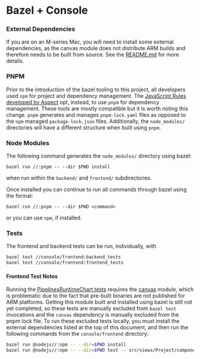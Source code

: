 # Bazel + Console

### External Dependencies
If you are on an M-series Mac, you will need to install some external dependencies,
as the canvas module does not distribute ARM builds and therefore needs to be built
from source. See the [README.md](./README.md) for more details.

### PNPM
Prior to the introduction of the bazel tooling to this project, all developers 
used `npm` for project and dependency management. The
[JavaScript Rules developed by Aspect](https://docs.aspect.build/rules)
opt, instead, to use `pnpm` for dependency management. These tools are mostly
compatible but it is worth noting this change. `pnpm` generates and manages
`pnpm-lock.yaml` files as opposed to the `npm` managed `package-lock.json`
files. Additionally, the `node_modules/` directories will have a different
structure when built using `pnpm`. 

### Node Modules
The following command generates the `node_modules/` directory using bazel:
```
bazel run //:pnpm -- --dir $PWD install
```
when run within the `backend/` and `frontend/` subdirectories.

Once installed you can continue to run all commands through bazel using the
format:
```
bazel run //:pnpm -- --dir $PWD <command>
```
or you can use `npm`, if installed.

### Tests
The frontend and backend tests can be run, individually, with
```bash
bazel test //console/frontend:backend_tests
bazel test //console/frontend:frontend_tests
```

#### Frontend Test Notes
Running the [PipelinesRuntimeChart tests](frontend/src/views/Project/components/PipelineList/components/PipelinesRuntimeChart/__tests__/PipelinesRuntimesChart.test.tsx")
requires the [canvas](https://github.com/Automattic/node-canvas) module,
which is problematic due to the fact that pre-built binaries are not published
for ARM platforms. Getting this module built and installed using bazel is still
not yet completed, so these tests are manually excluded from `bazel test`
invocations and the `canvas` dependency is manually excluded from the pnpm lock
file. To run these excluded tests locally, you must install the external
dependencies listed at the top of this document, and then run the following
commands from the `console/frontend` directory:
```bash
bazel run @nodejs//:npm -- --dir=$PWD install
bazel run @nodejs//:npm -- --dir=$PWD test -- src/views/Project/components/PipelineList/components/PipelinesRuntimeChart/__tests__/PipelinesRuntimesChart.test.tsx
```
